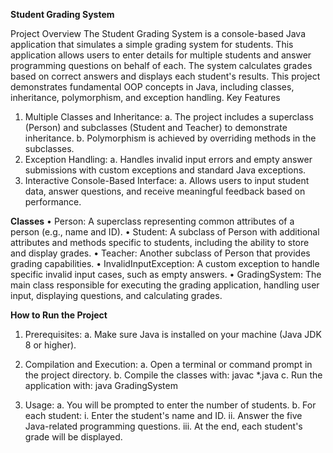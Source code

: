 **Student Grading System**

Project Overview
The Student Grading System is a console-based Java application that simulates a simple grading system for students. This application allows users to enter details for multiple students and answer programming questions on behalf of each. The system calculates grades based on correct answers and displays each student's results. This project demonstrates fundamental OOP concepts in Java, including classes, inheritance, polymorphism, and exception handling.
Key Features
1.	Multiple Classes and Inheritance:
a.	The project includes a superclass (Person) and subclasses (Student and Teacher) to demonstrate inheritance.
b.	Polymorphism is achieved by overriding methods in the subclasses.
2.	Exception Handling:
a.	Handles invalid input errors and empty answer submissions with custom exceptions and standard Java exceptions.
3.	Interactive Console-Based Interface:
a.	Allows users to input student data, answer questions, and receive meaningful feedback based on performance.

**Classes**
•	Person: A superclass representing common attributes of a person (e.g., name and ID).
•	Student: A subclass of Person with additional attributes and methods specific to students, including the ability to store and display grades.
•	Teacher: Another subclass of Person that provides grading capabilities.
•	InvalidInputException: A custom exception to handle specific invalid input cases, such as empty answers.
•	GradingSystem: The main class responsible for executing the grading application, handling user input, displaying questions, and calculating grades.

**How to Run the Project**
1.	Prerequisites:
a.	Make sure Java is installed on your machine (Java JDK 8 or higher).
2.	Compilation and Execution:
a.	Open a terminal or command prompt in the project directory.
b.	Compile the classes with:
javac *.java
c.	Run the application with:
java GradingSystem

4.	Usage:
a.	You will be prompted to enter the number of students.
b.	For each student:
i.	Enter the student's name and ID.
ii.	Answer the five Java-related programming questions.
iii.	At the end, each student's grade will be displayed.

